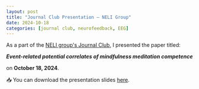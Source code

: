 ```yaml
---
layout: post
title: "Journal Club Presentation – NELI Group"
date: 2024-10-18
categories: [journal club, neurofeedback, EEG]
---
```


As a part of the [NELI group's Journal Club](https://uol.de/en/psychology/neurophysiology/neli-journal-club), I presented the paper titled:

**_Event-related potential correlates of mindfulness meditation competence_**

on **October 18, 2024**.

📥 You can download the presentation slides [here](/assets/slides/Atchley2016_18102024.pdf).


